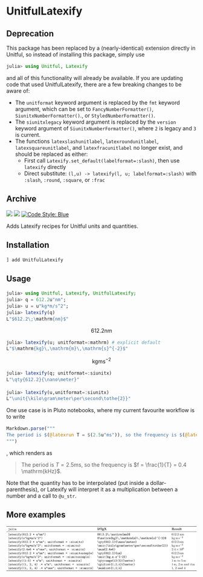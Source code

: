 # UnitfulLatexify
## Deprecation

This package has been replaced by a (nearly-identical) extension directly in Unitful, so instead of installing this package, simply use
```julia
julia> using Unitful, Latexify
```
and all of this functionality will already be available.
If you are updating code that used UnitfulLatexify, there are a few breaking changes to be aware of:

- The `unitformat` keyword argument is replaced by the `fmt` keyword argument, which can be set to `FancyNumberFormatter()`, `SiunitxNumberFormatter()`., or `StyledNumberFormatter()`. 
- The `siunitxlegacy` keyword argument is replaced by the `version` keyword argument of `SiunitxNumberFormatter()`, where `2` is legacy and `3` is current.
- The functions `latexslashunitlabel`, `latexroundunitlabel`, `latexsquareunitlabel`, and `latexfracunitlabel` no longer exist, and should be replaced as either:
    - First call `Latexify.set_default(labelformat=:slash)`, then use `latexify` directly
    - Direct substitute: `(l,u) -> latexify(l, u; labelformat=:slash)` with `:slash`, `:round`, `:square`, or `:frac` 

## Archive

[![](https://img.shields.io/badge/docs-stable-blue.svg)](https://gustaphe.github.io/UnitfulLatexify.jl/stable)
[![](https://img.shields.io/badge/docs-dev-blue.svg)](https://gustaphe.github.io/UnitfulLatexify.jl/dev)
[![Code Style: Blue](https://img.shields.io/badge/code%20style-blue-4495d1.svg)](https://github.com/invenia/BlueStyle)

Adds Latexify recipes for Unitful units and quantities.

## Installation
```julia
] add UnitfulLatexify
```

## Usage
```julia
julia> using Unitful, Latexify, UnitfulLatexify;
julia> q = 612.2u"nm";
julia> u = u"kg*m/s^2";
julia> latexify(q)
L"$612.2\;\mathrm{nm}$"
```

$$
612.2 \mathrm{nm}
$$

```julia
julia> latexify(u; unitformat=:mathrm) # explicit default
L"$\mathrm{kg}\,\mathrm{m}\,\mathrm{s}^{-2}$"
```

$$
\mathrm{kg} \mathrm{m} \mathrm{s}^{-2}
$$

```julia
julia> latexify(q; unitformat=:siunitx)
L"\qty{612.2}{\nano\meter}"

julia> latexify(u,unitformat=:siunitx)
L"\unit{\kilo\gram\meter\per\second\tothe{2}}"
```

One use case is in Pluto notebooks, where my current favourite workflow is to
write

```julia
Markdown.parse("""
The period is $(@latexrun T = $(2.5u"ms")), so the frequency is $(@latexdefine f = 1/T post=u"kHz").
""")
```
, which renders as

> The period is $T = 2.5 \mathrm{ms}$, so the frequency is $f = \frac{1}{T} = 0.4 \mathrm{kHz}$.

Note that the quantity has to be interpolated (put inside a
dollar-parenthesis), or Latexify will interpret it as a multiplication between
a number and a call to `@u_str`.

## More examples
![Results](/docs/src/assets/examples.png)
